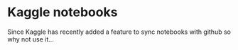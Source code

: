 # Kaggle notebooks

Since Kaggle has recently added a feature to sync notebooks with github so why not use it...
